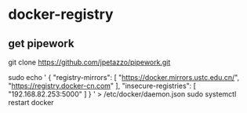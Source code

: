 # docker-registry

## get pipework

git clone https://github.com/jpetazzo/pipework.git

sudo echo '
{
  "registry-mirrors": [
    "https://docker.mirrors.ustc.edu.cn/",
    "https://registry.docker-cn.com"
  ],
  "insecure-registries": [
    "192.168.82.253:5000"
  ]
}
' > /etc/docker/daemon.json
sudo systemctl restart docker
